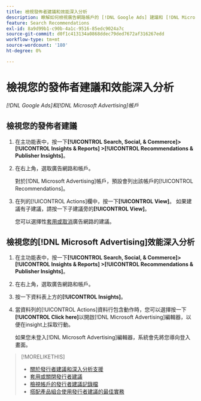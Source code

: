 ```yaml
---
title: 檢視發佈者建議和效能深入分析
description: 瞭解如何檢視廣告網路帳戶的 [!DNL Google Ads] 建議和 [!DNL Microsoft Advertising] 效能深入分析。
feature: Search Recommendations
exl-id: 8a9d99b1-c90b-4a1c-9516-85edc9024a7c
source-git-commit: d0f1c413134a0868ddec79ded7672af316267edd
workflow-type: tm+mt
source-wordcount: '180'
ht-degree: 0%

---
```


# 檢視您的發佈者建議和效能深入分析

*[!DNL Google Ads]和[!DNL Microsoft Advertising]帳戶*

## 檢視您的發佈者建議

1. 在主功能表中，按一下&#x200B;**[!UICONTROL Search, Social, & Commerce]> [!UICONTROL Insights & Reports] >[!UICONTROL Recommendations & Publisher Insights]**。

1. 在右上角，選取廣告網路和帳戶。

   對於[!DNL Microsoft Advertising]帳戶，預設會列出該帳戶的[!UICONTROL Recommendations]。

1. 在列的[!UICONTROL Actions]欄中，按一下&#x200B;**[!UICONTROL View]**。 如果建議有子建議，請按一下子建議旁的&#x200B;**[!UICONTROL View]**。

   您可以選擇性[套用或取消](recommendation-apply-dismiss.md)廣告網路的建議。

## 檢視您的[!DNL Microsoft Advertising]效能深入分析

1. 在主功能表中，按一下&#x200B;**[!UICONTROL Search, Social, & Commerce]> [!UICONTROL Insights & Reports] >[!UICONTROL Recommendations & Publisher Insights]**。

1. 在右上角，選取廣告網路和帳戶。

1. 按一下資料表上方的&#x200B;**[!UICONTROL Insights]**。

1. 當資料列的[!UICONTROL Actions]資料行包含動作時，您可以選擇按一下&#x200B;**[!UICONTROL Click here]**&#x200B;以開啟[!DNL Microsoft Advertising]編輯器，以便在insight上採取行動。

   如果您未登入[!DNL Microsoft Advertising]編輯器，系統會先將您導向登入畫面。

>[!MORELIKETHIS]
>
>* [關於發行者建議和深入分析支援](recommendation-support.md)
>* [套用或關閉發行者建議](recommendation-apply-dismiss.md)
>* [檢視帳戶的發行者建議記錄檔](recommendation-view-log.md)
>* [搭配產品組合使用發行者建議的最佳實務](recommendation-best-practices.md)
